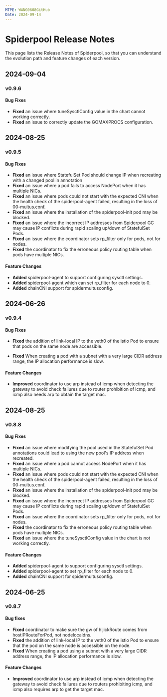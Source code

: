```yaml
---
MTPE: WANG0608GitHub
Date: 2024-09-14
---
```


# Spiderpool Release Notes

This page lists the Release Notes of Spiderpool, so that you can understand the
evolution path and feature changes of each version.

## 2024-09-04

### v0.9.6

#### Bug Fixes

- **Fixed** an issue where tuneSysctlConfig value in the chart cannot working correctly.
- **Fixed** an issue to correctly update the GOMAXPROCS configuration.

## 2024-08-25

### v0.9.5

#### Bug Fixes

- **Fixed** an issue where StatefulSet Pod should change IP when recreating with a changed pool in annotation
- **Fixed** an issue where a pod fails to access NodePort when it has multiple NICs.
- **Fixed** an issue where pods could not start with the expected CNI when the health check of the spiderpool-agent failed, resulting in the loss of 00-multus.conf.
- **Fixed** an issue where the installation of the spiderpool-init pod may be blocked.
- **Fixed** an issue where the incorrect IP addresses from Spiderpool GC may cause IP conflicts during rapid scaling up/down of StatefulSet Pods.
- **Fixed** an issue where the coordinator sets rp_filter only for pods, not for nodes.
- **Fixed** the coordinator to fix the erroneous policy routing table when pods have multiple NICs.

#### Feature Changes

- **Added** spiderpool-agent to support configuring sysctl settings.
- **Added** spiderpool-agent which can set rp_filter for each node to 0.
- **Added** chainCNI support for spidermultusconfig.

## 2024-06-26

### v0.9.4

#### Bug Fixes

- **Fixed** the addition of link-local IP to the veth0 of the istio Pod to ensure that pods on the same node are accessible.

- **Fixed** When creating a pod with a subnet with a very large CIDR address range, the IP allocation performance is slow.

#### Feature Changes

- **Improved** coordinator to use arp instead of icmp when detecting the gateway to avoid check failures due to router prohibition of icmp, and icmp also needs arp to obtain the target mac.

## 2024-08-25

### v0.8.8

#### Bug Fixes

- **Fixed** an issue where modifying the pool used in the StatefulSet Pod annotations could lead to using the new pool's IP address when recreated.
- **Fixed** an issue where a pod cannot access NodePort when it has multiple NICs.
- **Fixed** an issue where pods could not start with the expected CNI when the health check of the spiderpool-agent failed, resulting in the loss of 00-multus.conf.
- **Fixed** an issue where the installation of the spiderpool-init pod may be blocked.
- **Fixed** an issue where the incorrect IP addresses from Spiderpool GC may cause IP conflicts during rapid scaling up/down of StatefulSet Pods.
- **Fixed** an issue where the coordinator sets rp_filter only for pods, not for nodes.
- **Fixed** the coordinator to fix the erroneous policy routing table when pods have multiple NICs.
- **Fixed** an issue where the tuneSysctlConfig value in the chart is not working correctly.

#### Feature Changes

- **Added** spiderpool-agent to support configuring sysctl settings.
- **Added** spiderpool-agent to set rp_filter for each node to 0.
- **Added** chainCNI support for spidermultusconfig.

## 2024-06-25

### v0.8.7

#### Bug fixes

- **Fixed** coordinator to make sure the gw of hijickRoute comes from hostIPRouteForPod, not nodelocaldns.
- **Fixed** the addition of link-local IP to the veth0 of the istio Pod to ensure that the pod on the same node is accessible on the node.
- **Fixed** When creating a pod using a subnet with a very large CIDR address range, the IP allocation performance is slow.

#### Feature Changes

- **Improved** coordinator to use arp instead of icmp when detecting the gateway to avoid check failures due to routers prohibiting icmp, and icmp also requires arp to get the target mac.
